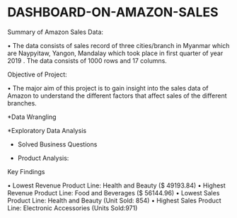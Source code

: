 # DASHBOARD-ON-AMAZON-SALES

Summary of  Amazon Sales Data:

•	The data consists of sales record of three cities/branch in Myanmar which are Naypyitaw, Yangon, Mandalay which took place in first quarter of year 2019 .
  The data consists of 1000 rows and 17 columns.

  Objective of Project:
  
•	The major aim of this project is to gain insight into the sales data of Amazon to understand the different factors that affect sales of the different branches.

*Data Wrangling

*Exploratory Data Analysis

* Solved Business Questions


* Product Analysis:
 
Key Findings
 
•	Lowest Revenue Product Line: Health and Beauty ($ 49193.84)
•	Highest Revenue Product Line: Food and Beverages ($ 56144.96)
•	Lowest Sales Product Line: Health and Beauty (Unit Sold: 854)
•	Highest Sales Product Line: Electronic Accessories (Units Sold:971)







